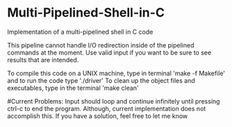 # Multi-Pipelined-Shell-in-C
Implementation of a multi-pipelined shell in C code

This pipeline cannot handle I/O redirection inside of the pipelined commands at the moment.
Use valid input if you want to be sure to see results that are intended.

To compile this code on a UNIX machine, type in terminal 'make -f Makefile' and to run the code type './driver'
To clean up the object files and executables, type in the terminal 'make clean'

#Current Problems:
Input should loop and continue infinitely until pressing ctrl-c to end the program. Although, current implementation does not accomplish this. If you have a solution, feel free to let me know

